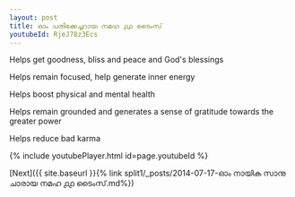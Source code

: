 ```yaml
---
layout: post
title: ഓം പതിക്കേച്ചറായ നമഹ ൧൧ ടൈംസ്
youtubeId: RjeJ78z3Ecs
---
```

 
 
Helps get goodness, bliss and peace and God's blessings
 
Helps remain focused, help generate inner energy 
 
Helps boost physical and mental health 
 
Helps remain grounded and generates a sense of gratitude towards the greater power 
 
Helps reduce bad karma
 
 
 
 


{% include youtubePlayer.html id=page.youtubeId %}
 
[Next]({{ site.baseurl }}{% link  split1/_posts/2014-07-17-ഓം നായിക സാനു ചാരായ നമഹ ൧൧ ടൈംസ്.md%})
 
